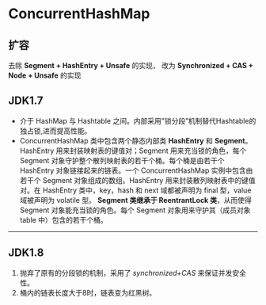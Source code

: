# ConcurrentHashMap

## 扩容
去除 **Segment + HashEntry + Unsafe** 的实现，
改为 **Synchronized + CAS + Node + Unsafe** 的实现

## JDK1.7

* 介于 HashMap 与 Hashtable 之间。内部采用"锁分段”机制替代Hashtable的独占锁,进而提高性能。
* ConcurrentHashMap 类中包含两个静态内部类 **HashEntry** 和 **Segment**。HashEntry 用来封装映射表的键值对；Segment 用来充当锁的角色，每个 Segment 对象守护整个散列映射表的若干个桶。每个桶是由若干个 HashEntry 对象链接起来的链表。一个 ConcurrentHashMap 实例中包含由若干个 Segment 对象组成的数组。HashEntry 用来封装散列映射表中的键值对。在 HashEntry 类中，key，hash 和 next 域都被声明为 final 型，value 域被声明为 volatile 型。
**Segment 类继承于 ReentrantLock 类**，从而使得 Segment 对象能充当锁的角色。每个 Segment 对象用来守护其（成员对象 table 中）包含的若干个桶。

---- 

## JDK1.8
1. 抛弃了原有的分段锁的机制，采用了 _synchronized+CAS_ 来保证并发安全性。
2. 桶内的链表长度大于8时，链表变为红黑树。
